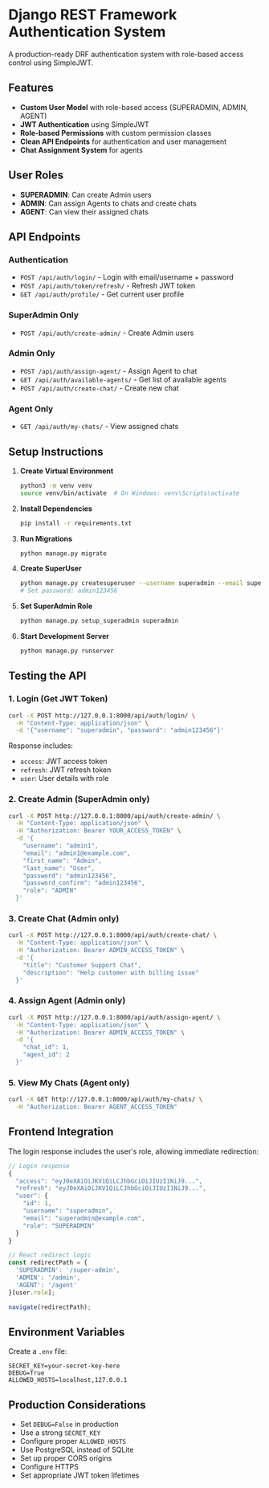 # Django REST Framework Authentication System

A production-ready DRF authentication system with role-based access control using SimpleJWT.

## Features

- **Custom User Model** with role-based access (SUPERADMIN, ADMIN, AGENT)
- **JWT Authentication** using SimpleJWT
- **Role-based Permissions** with custom permission classes
- **Clean API Endpoints** for authentication and user management
- **Chat Assignment System** for agents

## User Roles

- **SUPERADMIN**: Can create Admin users
- **ADMIN**: Can assign Agents to chats and create chats
- **AGENT**: Can view their assigned chats

## API Endpoints

### Authentication
- `POST /api/auth/login/` - Login with email/username + password
- `POST /api/auth/token/refresh/` - Refresh JWT token
- `GET /api/auth/profile/` - Get current user profile

### SuperAdmin Only
- `POST /api/auth/create-admin/` - Create Admin users

### Admin Only
- `POST /api/auth/assign-agent/` - Assign Agent to chat
- `GET /api/auth/available-agents/` - Get list of available agents
- `POST /api/auth/create-chat/` - Create new chat

### Agent Only
- `GET /api/auth/my-chats/` - View assigned chats

## Setup Instructions

1. **Create Virtual Environment**
   ```bash
   python3 -m venv venv
   source venv/bin/activate  # On Windows: venv\Scripts\activate
   ```

2. **Install Dependencies**
   ```bash
   pip install -r requirements.txt
   ```

3. **Run Migrations**
   ```bash
   python manage.py migrate
   ```

4. **Create SuperUser**
   ```bash
   python manage.py createsuperuser --username superadmin --email superadmin@example.com
   # Set password: admin123456
   ```

5. **Set SuperAdmin Role**
   ```bash
   python manage.py setup_superadmin superadmin
   ```

6. **Start Development Server**
   ```bash
   python manage.py runserver
   ```

## Testing the API

### 1. Login (Get JWT Token)
```bash
curl -X POST http://127.0.0.1:8000/api/auth/login/ \
  -H "Content-Type: application/json" \
  -d '{"username": "superadmin", "password": "admin123456"}'
```

Response includes:
- `access`: JWT access token
- `refresh`: JWT refresh token  
- `user`: User details with role

### 2. Create Admin (SuperAdmin only)
```bash
curl -X POST http://127.0.0.1:8000/api/auth/create-admin/ \
  -H "Content-Type: application/json" \
  -H "Authorization: Bearer YOUR_ACCESS_TOKEN" \
  -d '{
    "username": "admin1",
    "email": "admin1@example.com", 
    "first_name": "Admin",
    "last_name": "User",
    "password": "admin123456",
    "password_confirm": "admin123456",
    "role": "ADMIN"
  }'
```

### 3. Create Chat (Admin only)
```bash
curl -X POST http://127.0.0.1:8000/api/auth/create-chat/ \
  -H "Content-Type: application/json" \
  -H "Authorization: Bearer ADMIN_ACCESS_TOKEN" \
  -d '{
    "title": "Customer Support Chat",
    "description": "Help customer with billing issue"
  }'
```

### 4. Assign Agent (Admin only)
```bash
curl -X POST http://127.0.0.1:8000/api/auth/assign-agent/ \
  -H "Content-Type: application/json" \
  -H "Authorization: Bearer ADMIN_ACCESS_TOKEN" \
  -d '{
    "chat_id": 1,
    "agent_id": 2
  }'
```

### 5. View My Chats (Agent only)
```bash
curl -X GET http://127.0.0.1:8000/api/auth/my-chats/ \
  -H "Authorization: Bearer AGENT_ACCESS_TOKEN"
```

## Frontend Integration

The login response includes the user's role, allowing immediate redirection:

```javascript
// Login response
{
  "access": "eyJ0eXAiOiJKV1QiLCJhbGciOiJIUzI1NiJ9...",
  "refresh": "eyJ0eXAiOiJKV1QiLCJhbGciOiJIUzI1NiJ9...",
  "user": {
    "id": 1,
    "username": "superadmin",
    "email": "superadmin@example.com",
    "role": "SUPERADMIN"
  }
}

// React redirect logic
const redirectPath = {
  'SUPERADMIN': '/super-admin',
  'ADMIN': '/admin', 
  'AGENT': '/agent'
}[user.role];

navigate(redirectPath);
```

## Environment Variables

Create a `.env` file:
```
SECRET_KEY=your-secret-key-here
DEBUG=True
ALLOWED_HOSTS=localhost,127.0.0.1
```

## Production Considerations

- Set `DEBUG=False` in production
- Use a strong `SECRET_KEY`
- Configure proper `ALLOWED_HOSTS`
- Use PostgreSQL instead of SQLite
- Set up proper CORS origins
- Configure HTTPS
- Set appropriate JWT token lifetimes
